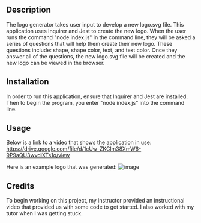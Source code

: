 ## Description
The logo generator takes user input to develop a new logo.svg file. This application uses Inquirer and Jest to create the new logo. When the user runs the command "node index.js" in the command line, they will be asked a series of questions that will help them create their new logo. These questions include: shape, shape color, text, and text color. Once they answer all of the questions, the new logo.svg file will be created and the new logo can be viewed in the browser.

## Installation

In order to run this application, ensure that Inquirer and Jest are installed. Then to begin the program, you enter "node index.js" into the command line.

## Usage
Below is a link to a video that shows the application in use:
https://drive.google.com/file/d/1cUw_ZKClm38XmW6-9P9aQU3wvdiXTs1o/view

Here is an example logo that was generated:
![image](https://github.com/marinadelconte/LogoGenerator/assets/137957098/d30b6580-ce4c-403c-a2d4-f3c8cea80ad9)


## Credits
To begin working on this project, my instructor provided an instructional video that provided us with some code to get started. I also worked with my tutor when I was getting stuck.
